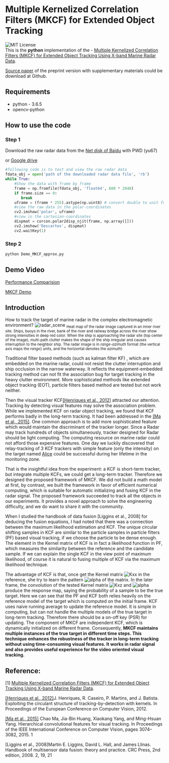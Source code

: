 # Multiple Kernelized Correlation Filters (MKCF) for Extended Object Tracking

![MIT License](https://img.shields.io/badge/license-MIT-blue.svg)   
This is the **python** implementation of the - 
[Multiple Kernelized Correlation Filters (MKCF) for Extended Object Tracking Using X-band Marine Radar Data](https://ieeexplore.ieee.org/document/8718392).

[Source paper](https://github.com/joeyee/MKCF/blob/master/MKCF_SourcePaper_SingleColumn.pdf) of the preprint version with supplementary materials could be download at Github.

## Requirements
- python - 3.6.5
- opencv-python

## How to use the code

### Step 1
Download the raw radar data from the [Net disk of Baidu](https://pan.baidu.com/s/1GJ6JR9jfYVLR7OfRLtkQlg) with PWD (yu67) 
<!---
![Wechat_download](https://github.com/joeyee/MKCF/blob/master/images/baidu_qrcode.jpeg), 
-->
or [Google drive]()
```Python
#following code is to test and view the raw radar data
fdata_obj = open('path of the downloaded radar data file', 'rb')
while True:
    #Show the data with frame by frame
    frame = np.fromfile(fdata_obj, 'float64', 600 * 2048)
    if frame.size == 0:
       break
    uframe = (frame * 255).astype(np.uint8) # convert double to unit for displaying with opencv
    #view the raw data in the polar-coordinates
    cv2.imshow('polar', uframe)
    #view in the cartesian-coordinates
    dispmat = corcon.polar2disp_njit(frame, np.array([]))
    cv2.imshow('Descartes', dispmat)
    cv2.waitKey(1)
```
### Step 2
```bash
python Demo_MKCF_approx.py 

```
<!---
### Step2
Use mouse to select the object which needs to be tracked and Press **Enter** to start tracking.
--->

## Demo Video
[Performance Comparision](https://v.youku.com/v_show/id_XNDEwNjQ4MzQyOA==.html?spm=a2hzp.8253876.0.0&f=52133551)

[MKCF Demo](https://v.youku.com/v_show/id_XNDEwNjQ4NDE5Mg==.html?spm=a2h0j.11185381.listitem_page1.5!2~A&&f=52133551)



## Introduction
How to track the target of marine radar in the complex electromagnetic environment?
![radar_scene](https://github.com/joeyee/MKCF/blob/master/images/radar_scene.png)
 <sub>Heat map of the radar image captured in an inner river site. Ships, buoys in the river, bank of the river and railway bridge across the river show strong intensities in deep red color. When the ship is approaching the radar site (top center of the image), multi-path clutter makes the shape of the ship irregular and causes interruption to the neighbor ship. The radar image is in *range*-*azimuth* format (the vertical axis maps the *range*} units, and the horizontal denotes the *azimuth*)</sub>

Traditional filter based methods (such as kalman filter KF) , which are embedded on the marine radar, could not resist the clutter interruption and ship occlusion in the narrow waterway. It reflects the equipment-embedded tracking method can not fit the association bug for target tracking in the heavy clutter environment. More sophisticated methods like extended object tracking (EOT), particle filters based method are tested but not work neither. 

Then the visual tracker KCF[[Henriques et al., 2012]](http://www.robots.ox.ac.uk/~joao/publications/henriques_eccv2012.pdf) attracted our attention. Tracking by detecting visual features may solve the association problem. While we implemented KCF on radar object tracking, we found that KCF performs badly in the long-term tracking. It had been addressed in the [[Ma et al., 2015]](https://ieeexplore.ieee.org/document/7410709/). One common approach is to add more sophisticated feature which would maintain the discriminant of the tracker longer.  Since a Radar may track hundreds of objects simultaneously,  tracker designed for Radar should be light computing. The computing resource on marine radar could not afford those expensive features. One day we luckily discovered that relay-tracking of 3 KCF trackers with simple feature (only the intensity)  on the target named [Alice](https://v.youku.com/v_show/id_XNDEwNjQ4NDE5Mg==.html?spm=a2h0j.11185381.listitem_page1.5!2~A&&f=52133551) could be successful during her lifetime in the monitoring zone.

That is the insightful idea from the experiment: a KCF is short-term tracker,  but integrate multiple KCFs, we could get a long-term tracker. Therefore we designed the proposed framework of MKCF. We did not build a math model at first, by contrast, we built the framework in favor of efficient numerical computing, which is suitable for automatic initializing and fusing KCF in the radar signal. The proposed framework succeeded to track all the objects in our experiments. It provides a novel approach to  solve the  engineering difficulty, and we do want to share it with the community. 

When I studied the handbook of data fusion [Liggins et al., 2008] for deducing the fusion equations,  I had noted that there was a connection between the maximum likelihood estimation and KCF. The unique circular shifting samples in KCF are similar to the particle samples in particle filters (PF) based visual tracking, if we choose the particle to be dense enough. The element in the Kernel matrix of KCF is in fact a likelihood function in PF, which measures the similarity between the reference and the candidate sample.  If we can explain the single KCF in the view point of maximum likelihood, of course it is natural to fusing multiple of KCF via the maximum likelihood technique.

The advantage of KCF is that, once get the Kernel matrix ![Kxx](https://latex.codecogs.com/svg.latex?K_{xx}) in the reference, she try to learn the pattern ![alpha](https://latex.codecogs.com/svg.latex?\alpha) of the matrix. In the later frame, the convolution of the tested Kernel matrix ![Kxz](https://latex.codecogs.com/svg.latex?K_{xz}) and ![alpha](https://latex.codecogs.com/svg.latex?\alpha) produce the response map, saying the probability of a sample to be the true target. Here we can see that the PF and KCF both relies heavily on the reference model of the target which is computed on the initial frame. KCF uses naive running average to update the reference model. It is simple in computing, but can not handle the multiple models of the true target in long-term tracking. Therefore there should be a on-off key (PSR) for updating.  The component of MKCF are independent KCF, which is dynamically initialized on different frame. Consequently, **MKCF maintains multiple instances of the true target in different time steps. This technique enhances the robustness of the tracker in long-term tracking without using time-consuming visual features. It works in radar signal and  also provides useful experience for the video oriented visual tracking.**

<!---
## Diagram of the MKCF
![Sequential](https://github.com/joeyee/MKCF/blob/master/images/Diagram_MKCF.png)

![oneStep](https://github.com/joeyee/MKCF/blob/master/images/diagram_one_timestep.png)
-->


## Reference:
[1] [Multiple Kernelized Correlation Filters (MKCF) for Extended Object Tracking Using X-band Marine Radar Data](https://ieeexplore.ieee.org/document/8718392).

[[Henriques et al., 2012]](http://www.robots.ox.ac.uk/~joao/publications/henriques_eccv2012.pdf)J. Henriques, R. Caseiro, P. Martins, and J. Batista. Exploiting the circulant structure of tracking-by-detection with kernels. In Proceedings of the European Conference on Computer Vision, 2012.


[[Ma et al., 2015]](https://ieeexplore.ieee.org/document/7410709/) Chao Ma, Jia-Bin Huang, Xiaokang Yang, and Ming-Hsuan Yang. Hierarchical convolutional features for visual tracking. In Proceedings of the IEEE International Conference on Computer Vision, pages 3074–3082, 2015. 1

[Liggins et al., 2008]Martin E. Liggins, David L. Hall, and James Llinas. Handbook of multisensor data fusion: theory and practice. CRC Press, 2nd edition, 2008. 2, 19, 21

<!---
<dl>
<script type="text/javascript" id="clstr_globe" src="//cdn.clustrmaps.com/globe.js?d=5B4XJjSp3_gxkzPck_Uh7bPH2hr1JEGySA5tIbewhpQ"></script>
</dl>
--->



